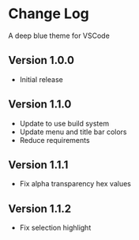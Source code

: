 # Change Log

A deep blue theme for VSCode

## Version 1.0.0

-   Initial release

## Version 1.1.0

-   Update to use build system
-   Update menu and title bar colors
-   Reduce requirements

## Version 1.1.1

-   Fix alpha transparency hex values

## Version 1.1.2

-   Fix selection highlight